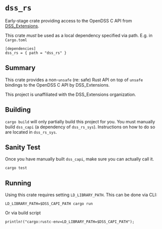 # `dss_rs`

Early-stage crate providing access to the OpenDSS C API from [DSS_Extensions][DSS_EXTENSIONS].

This crate _must_ be used as a local dependency specified via path. E.g. in `Cargo.toml`

```
[dependencies]
dss_rs = { path = "dss_rs" }
```

## Summary

This crate provides a non-`unsafe` (re: safe) Rust API on top of `unsafe` bindings to the OpenDSS C API by DSS_Extensions.

This project is unaffiliated with the DSS_Extensions organization.


## Building

`cargo build` will only partially build this project for you. You must manually build `dss_capi` (a  dependency of `dss_rs_sys`). Instructions on how to do so are located in `dss_rs_sys`.

## Sanity Test

Once you have manually built `dss_capi`, make sure you can actually call it.

```
cargo test
```

## Running

Using this crate requires setting `LD_LIBRARY_PATH`. This can be done via CLI:
```
LD_LIBRARY_PATH=$DSS_CAPI_PATH cargo run
```
Or via build script
```
println!("cargo:rustc-env=LD_LIBRARY_PATH=$DSS_CAPI_PATH");
```

[DSS_EXTENSIONS]:https://github.com/dss-extensions/dss_capi


